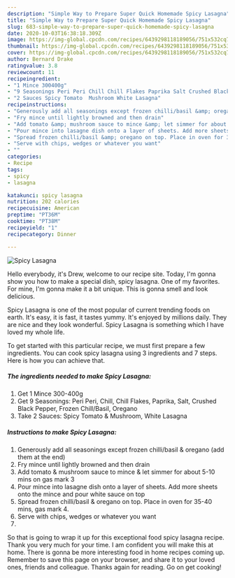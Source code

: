 ```yaml
---
description: "Simple Way to Prepare Super Quick Homemade Spicy Lasagna"
title: "Simple Way to Prepare Super Quick Homemade Spicy Lasagna"
slug: 683-simple-way-to-prepare-super-quick-homemade-spicy-lasagna
date: 2020-10-03T16:38:18.309Z
image: https://img-global.cpcdn.com/recipes/6439298118189056/751x532cq70/spicy-lasagna-recipe-main-photo.jpg
thumbnail: https://img-global.cpcdn.com/recipes/6439298118189056/751x532cq70/spicy-lasagna-recipe-main-photo.jpg
cover: https://img-global.cpcdn.com/recipes/6439298118189056/751x532cq70/spicy-lasagna-recipe-main-photo.jpg
author: Bernard Drake
ratingvalue: 3.8
reviewcount: 11
recipeingredient:
- "1 Mince 300400g"
- "9 Seasonings Peri Peri Chill Chill Flakes Paprika Salt Crushed Black Pepper Frozen ChillBasil Oregano"
- "2 Sauces Spicy Tomato  Mushroom White Lasagna"
recipeinstructions:
- "Generously add all seasonings except frozen chilli/basil &amp; oregano (add them at the end)"
- "Fry mince until lightly browned and then drain"
- "Add tomato &amp; mushroom sauce to mince &amp; let simmer for about 5-10 mins on gas mark 3"
- "Pour mince into lasagne dish onto a layer of sheets. Add more sheets onto the mince and pour white sauce on top"
- "Spread frozen chilli/basil &amp; oregano on top. Place in oven for 35-40 mins, gas mark 4."
- "Serve with chips, wedges or whatever you want"
- ""
categories:
- Recipe
tags:
- spicy
- lasagna

katakunci: spicy lasagna 
nutrition: 202 calories
recipecuisine: American
preptime: "PT36M"
cooktime: "PT38M"
recipeyield: "1"
recipecategory: Dinner

---
```



![Spicy Lasagna](https://img-global.cpcdn.com/recipes/6439298118189056/751x532cq70/spicy-lasagna-recipe-main-photo.jpg)

Hello everybody, it's Drew, welcome to our recipe site. Today, I'm gonna show you how to make a special dish, spicy lasagna. One of my favorites. For mine, I'm gonna make it a bit unique. This is gonna smell and look delicious.



Spicy Lasagna is one of the most popular of current trending foods on earth. It's easy, it is fast, it tastes yummy. It's enjoyed by millions daily. They are nice and they look wonderful. Spicy Lasagna is something which I have loved my whole life.


To get started with this particular recipe, we must first prepare a few ingredients. You can cook spicy lasagna using 3 ingredients and 7 steps. Here is how you can achieve that.

<!--inarticleads1-->

##### The ingredients needed to make Spicy Lasagna:

1. Get 1 Mince 300-400g
1. Get 9 Seasonings: Peri Peri, Chill, Chill Flakes, Paprika, Salt, Crushed Black Pepper, Frozen Chill/Basil, Oregano
1. Take 2 Sauces: Spicy Tomato &amp; Mushroom, White Lasagna




<!--inarticleads2-->

##### Instructions to make Spicy Lasagna:

1. Generously add all seasonings except frozen chilli/basil &amp; oregano (add them at the end)
1. Fry mince until lightly browned and then drain
1. Add tomato &amp; mushroom sauce to mince &amp; let simmer for about 5-10 mins on gas mark 3
1. Pour mince into lasagne dish onto a layer of sheets. Add more sheets onto the mince and pour white sauce on top
1. Spread frozen chilli/basil &amp; oregano on top. Place in oven for 35-40 mins, gas mark 4.
1. Serve with chips, wedges or whatever you want
1. 




So that is going to wrap it up for this exceptional food spicy lasagna recipe. Thank you very much for your time. I am confident you will make this at home. There is gonna be more interesting food in home recipes coming up. Remember to save this page on your browser, and share it to your loved ones, friends and colleague. Thanks again for reading. Go on get cooking!
